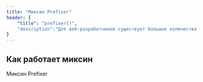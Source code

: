 ```yaml
---
title: "Миксин Prefixer"
header: {
	"title": "prefixer()",
	"description":"Для веб-разработчиков существует большое количество утилит, которые позволяют забыть о необходимости устанавливать браузерные префиксы для CSS-свойств. Данный миксин не добавляет автоматически префиксы, но позволяет облегчить написание стилей с префиксами."
}
---
```


## Как работает миксин
Миксин Prefixer 